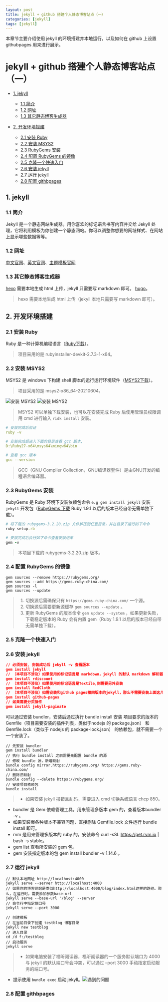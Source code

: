 ```yaml
---
layout: post
title: jekyll + github 搭建个人静态博客站点（一）
categories: [jekyll]
tags: [jekyll]
---
```


本章节主要介绍使用 jekyll  的环境搭建并本地运行，以及如何在 github 上设置 githubpages 用来进行展示。

# jekyll + github 搭建个人静态博客站点（一）
+ [1. jekyll](#1-jekyll)
    + [1.1 简介](#11-简介)
    + [1.2 网址](#12-网址)
    + [1.3 其它静态博客生成器](#13-其它静态博客生成器)

+ [2. 开发环境搭建](#2-开发环境搭建)
    + [2.1 安装 Ruby](#21-安装-ruby)
    + [2.2 安装 MSYS2](#22-安装-MSYS2)
    + [2.3 RubyGems 安装](#23-RubyGems-安装)
    + [2.4 配置 RubyGems 的镜像](#24-配置-RubyGems-的镜像)
    + [2.5 克隆一个快速入门](#25-克隆一个快速入门)
    + [2.6 安装 jekyll](#26-安装-jekyll)
    + [2.7 运行 jekyll](#27-运行-jekyll)
    + [2.8 配置 githbpages](#28-配置-githbpages)

## 1. jekyll
### 1.1 简介
Jekyll 是一个静态网站生成器。用你喜欢的标记语言书写内容并交给 Jekyll 处理，它将利用模板为你创建一个静态网站。你可以调整你想要的网址样式、在网站上显示哪些数据等等。



### 1.2 网址
[中文官网](https://jekyll.com.cn)、[英文官网](https://jekyllrb.com/)、[主题模板官网](http://jekyllthemes.org/)



### 1.3 其它静态博客生成器
[hexo](https://hexo.io/docs/) 需要本地生成 html 上传，jekyll 只需要写 markdown 即可。
[hugo](#https://gohugo.io/documentation/)。
> hexo 需要本地生成 html 上传（jekyll 本地只需要写 markdown 即可）。



## 2. 开发环境搭建
### 2.1 安装 Ruby
Ruby 是一种计算机编程语言（[Ruby下载](https://rubyinstaller.org/downloads/archives/)）。
> 项目采用的是 rubyinstaller-devkit-2.7.3-1-x64。



### 2.2 安装 MSYS2
MSYS2 是 windows 下构建 shell 脚本的运行运行环境软件（[MSYS2下载]()）。
> 项目采用的是 msys2-x86_64-20210604。

![安装 MSYS2](/static/img/blogs/blogs-08.jpg)
![安装 MSYS2](/static/img/blogs/blogs-07.jpg)

> MSYS2 可以单独下载安装，也可以在安装完成 Ruby 后使用管理员权限调用 cmd 进行输入 ``ridk install`` 安装。

```yaml
# 安装完成后验证
ruby -v

# 安装完成后进入下面的目录查看 gcc 版本, 
D:\Ruby27-x64\msys64\mingw64\bin

# 查看 gcc 版本
gcc --version
```

> GCC（GNU Compiler Collection，GNU编译器套件）是由GNU开发的编程语言编译器。



### 2.3 RubyGems 安装
RubyGems 是 Ruby 环境下安装依赖包命令 ``e.g gem install jekyll`` 安装 ``jekyll`` 开发包（[RubyGems 下载](https://rubygems.org/pages/download) Ruby 1.9.1 以后的版本已经自带无需单独下载）。

```ruby
# 将下载的 rubygems-3.2.20.zip 文件解压到任意目录，并在目录下运行如下命令
ruby setup.rb

# 安装完成后执行如下命令查看安装结果
gem -v
```
> 本项目下载的 rubygems-3.2.20.zip 版本。



### 2.4 配置 RubyGems 的镜像
```
gem sources --remove https://rubygems.org/
gem sources --add https://gems.ruby-china.com/
gem sources -l
gem sources --update
```
> 1. 切换源后需确保只有 ``https://gems.ruby-china.com/`` 一个源。
> 2. 切换源后需要更新源缓存 ``gem sources --update`` 。
> 3. 更新 RubyGems 的版本命令 ``gem update --system`` ，如果更新失败，下载稳定版本的 Ruby 会有内置 gem（Ruby 1.9.1 以后的版本已经自带无需单独下载）。



### 2.5 克隆一个快速入门



### 2.6 安装 jekyll
```json
// 必须安装, 安装成功后 jekyll -v 查看版本
gem install jekyll
// （本项目不涉及）如果使用的标记语言是 markdown，jekyll 的默认 markdown 解析器是 maruku 性能没有 rdiscount 好, 需要在 _config.yml 中配置markdown: rdiscount（本项目使用的是 jekyll 官网推荐的 kramdown）
gem install rdiscount
// （本项目不涉及）如果使用的标记语言是Textile,则需要另外安装
gem install RedCloth
// （本项目不涉及）如需安装和github pages相同版本的jekyll，那么不需要安装上面这几个，直接用下面命令安装
gem install github-pages
// 如果需要分页插件
gem install jekyll-paginate
```
可以通过安装 bundler，安装后通过执行 bundle install 安装 项目要求的版本的 Gemfile（项目需要安装的插件列表，类似于nodejs 的 package.json） 和 Gemfile.lock（类似于 nodejs 的 package-lock.json） 的依赖包，就不需要一个一个安装了。
```
// 先安装 bundler
gem install bundler
// 执行 bundle install 之前需要先配置 bundle 的源
// 修改 bundle 源，新增映射
bundle config mirror.https://rubygems.org/ https://gems.ruby-china.com/
// 删除旧映射
bundle config --delete https://rubygems.org/
// 安装项目依赖包
bundle install
```
> + 如果安装 jekyll 报错且乱码，需要进入 cmd 切换系统语言 chcp 850。
+ bundler 是 Gem 依赖管理工具，用来管理多版本 gem 的，查看版本bundler -v 。
+ 如果安装爆各种版本不兼容问题，直接删除 Gemfile.lock 文件运行 bundle install 即可。
+ rvm 是用来管理多版本的 ruby 的，安装命令 curl -sSL https://get.rvm.io \| bash -s stable。
+ gem list 查看所安装的 gem 包。
+ gem 安装指定版本的包 gem install bundler -v 1.14.6 。



### 2.7 运行 jekyll
```
// 默认本地网址 http://localhost:4000
jekyll serve --server http://localhost:4000
// 如果你的博客网站是类似http://localhost:4000/blog/index.html这样的路径。那么，在运行时，需要添加参数base-url
jekyll serve --base-url '/blog' --server
// 命令行中指定端口号
jekyll serve --port 3000

// 创建模板
// 在当前目录下创建 testblog 博客目录
jekyll new testblog
// 进入目录
cd /d f:/testblog
// 启动服务
jekyll serve
```
> + 如果电脑安装了福昕阅读器，福昕阅读器的一个服务默认端口为 4000 与 jekyll 的默认端口号会冲突，可以通过 –port 3000 手动指定启动服务的端口号。
+ 提示使用 ``bundle exec`` 启动 jekyll。![遇到的问题](/static/img/blogs/blogs-09.jpg)



### 2.8 配置 githbpages